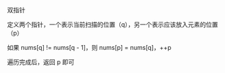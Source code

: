 双指针

定义两个指针，一个表示当前扫描的位置（q），另一个表示应该放入元素的位置（p）

如果 nums[q] != nums[q - 1]，则 nums[p] = nums[q]，++p

遍历完成后，返回 p 即可
